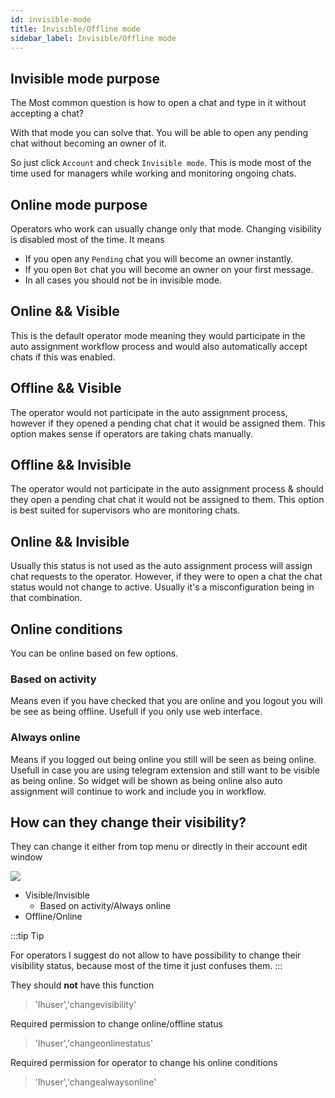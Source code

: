 ```yaml
---
id: invisible-mode
title: Invisible/Offline mode
sidebar_label: Invisible/Offline mode
---
```


## Invisible mode purpose

The Most common question is how to open a chat and type in it without accepting a chat?

With that mode you can solve that. You will be able to open any pending chat without becoming an owner of it.

So just click `Account` and check `Invisible mode`. This is mode most of the time used for managers while working and monitoring ongoing chats.

## Online mode purpose

Operators who work can usually change only that mode. Changing visibility is disabled most of the time. It means 

* If you open any `Pending` chat you will become an owner instantly.
* If you open `Bot` chat you will become an owner on your first message.  
* In all cases you should not be in invisible mode.

## Online && Visible

This is the default operator mode meaning they would participate in the auto assignment workflow process and would also automatically accept chats if this was enabled.

## Offline && Visible

The operator would not participate in the auto assignment process, however if they opened a pending chat chat it would be assigned them. This option makes sense if operators are taking chats manually.

## Offline && Invisible

The operator would not participate in the auto assignment process & should they open a pending chat chat it would not be assigned to them. This option is best suited for supervisors who are monitoring chats.

## Online && Invisible

Usually this status is not used as the auto assignment process will assign chat requests to the operator. However, if they were to open a chat the chat status would not change to active. Usually it's a misconfiguration being in that combination.

## Online conditions
You can be online based on few options. 

### Based on activity

Means even if you have checked that you are online and you logout you will be see as being offline. Usefull if you only use web interface.

### Always online

Means if you logged out being online you still will be seen as being online. Usefull in case you are using telegram extension and still want to be visible as being online. So widget will be shown as being online also auto assignment will continue to work and include you in workflow.

## How can they change their visibility?

They can change it either from top menu or directly in their account edit window

![](/img/user/visibility-offline.jpg?v=2)

 * Visible/Invisible
    * Based on activity/Always online
 * Offline/Online

:::tip Tip

For operators I suggest do not allow to have possibility to change their visibility status, because most of the time it just confuses them.
:::

They should **not** have this function

> 'lhuser','changevisibility'

Required permission to change online/offline status

> 'lhuser','changeonlinestatus'

Required permission for operator to change his online conditions

> 'lhuser','changealwaysonline'